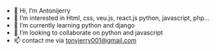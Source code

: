 - 👋 Hi, I’m Antonijerry
- 👀 I’m interested in Html, css, veu.js, react.js python, javascript, php...
- 🌱 I’m currently learning python and django
- 💞️ I’m looking to collaborate on python and javascript
- 📫 contact me via tonyjerry001@gmail.com

<!---
Antonijerry/Antonijerry is a ✨ special ✨ repository because its `README.md` (this file) appears on your GitHub profile.
You can click the Preview link to take a look at your changes.
--->
